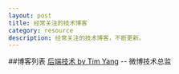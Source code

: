 ```yaml
---
layout: post
title: 经常关注的技术博客
category: resource
description: 经常关注的技术博客，不断更新。
---
```


##博客列表
 [后端技术 by Tim Yang](http://timyang.net) -- 微博技术总监

 




 
